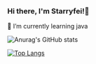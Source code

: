 ### Hi there, I'm Starryfei!👋
🌱 I’m currently learning java
<!--
**starryfei/starryfei** is a ✨ _special_ ✨ repository because its `README.md` (this file) appears on your GitHub profile.

Here are some ideas to get you started:

- 🔭 I’m currently working on ...

- 👯 I’m looking to collaborate on ...
- 🤔 I’m looking for help with ...
- 💬 Ask me about ...
- 📫 How to reach me: ...
- 😄 Pronouns: ...
- ⚡ Fun fact: ...
-->
![Anurag's GitHub stats](https://github-readme-stats.vercel.app/api?username=starryfei&show_icons=true&theme=dark)

[![Top Langs](https://github-readme-stats.vercel.app/api/top-langs/?username=starryfei)](https://github.com/anuraghazra/github-readme-stats)

